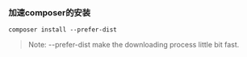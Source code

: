 ### 加速composer的安装
```shell
composer install --prefer-dist
```
> Note: --prefer-dist make the downloading process little bit fast.

